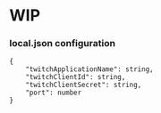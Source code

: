 # WIP

### local.json configuration
```
{
	"twitchApplicationName": string,
	"twitchClientId": string,
	"twitchClientSecret": string,
	"port": number
}
```